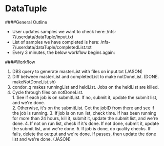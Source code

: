 # DataTuple

####General Outline
  + User updates samples we want to check here: /nfs-7/userdata/dataTuple/input.txt
  + List of samples we have completed is here: /nfs-7/userdata/dataTuple/completedList.txt
  + Every 3 minutes, the below workflow begins again:

####Workflow
  1. DBS query to generate masterList with files on input.txt (JASON)
  2. Diff between masterList and completedList to make notDoneList.  (DONE.  makeNotDoneList.sh)
  3. condor_q makes runningList and heldList.  Jobs on the heldList are killed.  
  4. Cycle through files on notDoneList.  
    1. See if each job is on submitList.  If no, submit it, update the submit list, and we're done.  
    2. Otherwise, it's on the submitList.  Get the jobID from there and see if the job is running. 
    3. If job is on run list, check time.  If has been running for more than 24 hours, kill it, submit it, update the submit list, and we're done.
    4. If not on run list, check if it's done.  If not done, submit it, update the submit list, and we're done.
    5. If job is done, do quality checks.  If fails, delete the output and we're done. If passes, then update the done list and we're done.  (JASON)  
